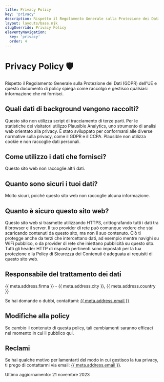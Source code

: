 ```yaml
---
title: Privacy Policy
key: 'privacy'
description: Rispetto il Regolamento Generale sulla Protezione dei Dati (GDPR) dell'UE. Questo documento di policy spiega come raccolgo e gestisco qualsiasi informazione che mi fornisci.
layout: layouts/base.njk
slugOverride: Privacy Policy
eleventyNavigation:
  key: 'privacy'
  order: 4
---
```


# Privacy Policy 🛡️

Rispetto il Regolamento Generale sulla Protezione dei Dati (GDPR) dell'UE e questo documento di policy spiega come raccolgo e gestisco qualsiasi informazione che mi fornisci.

## Quali dati di background vengono raccolti?

Questo sito non utilizza script di tracciamento di terze parti.
Per le statistiche dei visitatori utilizzo Plausible Analytics, uno strumento di analisi web orientato alla privacy. È stato sviluppato per conformarsi alle diverse normative sulla privacy, come il GDPR e il CCPA. Plausible non utilizza cookie e non raccoglie dati personali.

## Come utilizzo i dati che fornisci?

Questo sito web non raccoglie altri dati.

## Quanto sono sicuri i tuoi dati?

Molto sicuri, poiché questo sito web non raccoglie alcuna informazione.

## Quanto è sicuro questo sito web?

Questo sito web si trasmette utilizzando HTTPS, crittografando tutti i dati tra il browser e il server. Il tuo provider di rete può comunque vedere che stai scaricando contenuti da questo sito, ma non il suo contenuto. Ciò ti protegge anche da terzi che intercettano dati, ad esempio mentre navighi su WiFi pubblico, o da provider di rete che iniettano pubblicità su questo sito. Tutti gli header HTTP di risposta pertinenti sono impostati per la tua protezione e la Policy di Sicurezza dei Contenuti è adeguata ai requisiti di questo sito web.

## Responsabile del trattamento dei dati

{{ meta.address.firma }} - 
{{ meta.address.city }}, {{ meta.address.country }}

Se hai domande o dubbi, contattami: <a href="mailto:{{ meta.address.email }}">{{ meta.address.email }}</a>

## Modifiche alla policy

Se cambio il contenuto di questa policy, tali cambiamenti saranno efficaci nel momento in cui li pubblico qui.

## Reclami

Se hai qualche motivo per lamentarti del modo in cui gestisco la tua privacy, ti prego di contattarmi via email: <a href="mailto:{{ meta.address.email }}">{{ meta.address.email }}</a>.

Ultimo aggiornamento: 21 novembre 2023